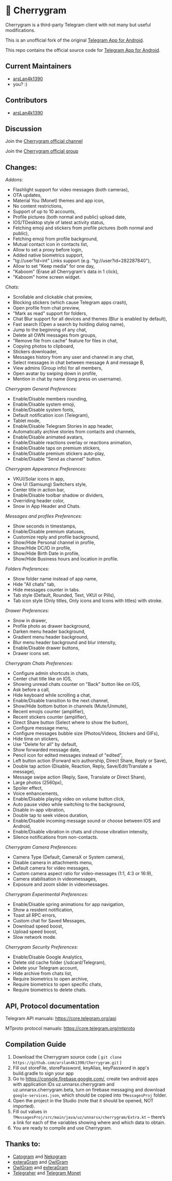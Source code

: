 # 🍒 Cherrygram

Cherrygram is a third-party Telegram client with not many but useful modifications.

This is an unofficial fork of the original [Telegram App for Android](https://github.com/DrKLO/Telegram).

This repo contains the official source code for [Telegram App for Android](https://play.google.com/store/apps/details?id=org.telegram.messenger).

## Current Maintainers

- [arsLan4k1390](https://github.com/arsLan4k1390)
- you? :)

## Contributors

- [arsLan4k1390](https://github.com/arsLan4k1390)


## Discussion

Join the [Cherrygram official channel](https://t.me/Cherry_gram)

Join the [Cherrygram official group](https://t.me/CherrygramSupport)

## Changes:

*Addons:*
- Flashlight support for video messages (both cameras),
- OTA updates,
- Material You (Monet) themes and app icon,
- No content restrictions,
- Support of up to 10 accounts,
- Profile pictures (both normal and public) upload date,
- IOS/TDesktop style of latest activity status,
- Fetching emoji and stickers from profile pictures (both normal and public),
- Fetching emoji from profile background,
- Mutual contact icon in contacts list,
- Allow to set a proxy before login,
- Added native biometrics support,
- "tg://user?id=int" Links support (e.g. "tg://user?id=282287840"),
- Allow to set "Keep media" for one day,
- "Kaboom" (Erase all Cherrygram's data in 1 click),
- "Kaboom" home screen widget.

*Chats:*
- Scrollable and clickable chat preview,
- Blocking stickers (which cause Telegram apps crash),
- Open profile from chat preview,
- "Mark as read" support for folders,
- Chat Blur support for all devices and themes (Blur is enabled by default),
- Fast search (Open a search by holding dialog name),
- Jump to the beginning of any chat,
- Delete all OWN messages from groups,
- "Remove file from cache" feature for files in chat,
- Copying photos to clipboard,
- Stickers downloader,
- Messages history from any user and channel in any chat,
- Select messages in chat between message A and message B,
- View admins (Group info) for all members,
- Open avatar by swiping down in profile,
- Mention in chat by name (long press on username).

*Cherrygram General Preferences:*
- Enable/Disable members rounding,
- Enable/Disable system emoji,
- Enable/Disable system fonts,
- Default notification icon (Telegram),
- Tablet mode,
- Enable/Disable Telegram Stories in app header,
- Automatically archive stories from contacts and channels,
- Enable/Disable animated avatars,
- Enable/Disable reactions overlay or reactions animation,
- Enable/Disable taps on premium stickers,
- Enable/Disable premium stickers auto-play,
- Enable/Disable "Send as channel" button.

*Cherrygram Appearance Preferences:*
- VKUI/Solar icons in app,
- One UI (Samsung) Switchers style,
- Center title in action bar,
- Enable/Disable toolbar shadow or dividers,
- Overriding header color,
- Snow in App Header and Chats.

*Messages and profiles Preferences:*
- Show seconds in timestamps,
- Enable/Disable premium statuses,
- Customize reply and profile background,
- Show/Hide Personal channel in profile,
- Show/Hide DC/ID in profile,
- Show/Hide Birth Date in profile,
- Show/Hide Business hours and location in profile.

*Folders Preferences:*
- Show folder name instead of app name,
- Hide "All chats" tab,
- Hide messages counter in tabs.
- Tab style (Default, Rounded, Text, VKUI or Pills),
- Tab icon style (Only titles, Only icons and Icons with titles) with stroke.

*Drawer Preferences:*
- Snow in drawer,
- Profile photo as drawer background,
- Darken menu header background,
- Gradient menu header background,
- Blur menu header background and blur intensity,
- Enable/Disable drawer buttons,
- Drawer icons set.

*Cherrygram Chats Preferences:*
- Configure admin shortcuts in chats,
- Center chat title like on IOS,
- Showing unread chats counter on "Back" button like on IOS,
- Ask before a call,
- Hide keyboard while scrolling a chat,
- Enable/Disable transition to the next channel,
- Show/Hide bottom button in channels (Mute/Unmute),
- Recent emojis counter (amplifier),
- Recent stickers counter (amplifier),
- Direct Share button (Select where to show the button),
- Configure message menu,
- Configure messages bubble size (Photos/Videos, Stickers and GIFs),
- Hide time on stickers,
- Use "Delete for all" by default,
- Show forwarded message date,
- Pencil icon for edited messages instead of "edited",
- Left button action (Forward w/o authorship, Direct Share, Reply or Save),
- Double tap action (Disable, Reaction, Reply, Save/Edit/Translate a message),
- Message swipe action (Reply, Save, Translate or Direct Share),
- Large photos (2560px),
- Spoiler effect,
- Voice enhancements,
- Enable/Disable playing video on volume button click,
- Auto pause video while switching to the background,
- Disable in-app vibration,
- Double tap to seek videos duration,
- Enable/Disable incoming message sound or choose between IOS and Android,
- Enable/Disable vibration in chats and choose vibration intensity,
- Silence notifications from non-contacts.

*Cherrygram Camera Preferences:*
- Camera Type (Default, CameraX or System camera),
- Disable camera in attachments menu,
- Default camera for video messages,
- Custom camera aspect ratio for video-messages (1:1, 4:3 or 16:9),
- Camera stabilisation in videomessages,
- Exposure and zoom slider in videomessages.

*Cherrygram Experimental Preferences:*
- Enable/Disable spring animations for app navigation,
- Show a resident notification,
- Toast all RPC errors,
- Custom chat for Saved Messages,
- Download speed boost,
- Upload speed boost,
- Slow network mode.

*Cherrygram Security Preferences:*
- Enable/Disable Google Analytics,
- Delete old cache folder (/sdcard/Telegram),
- Delete your Telegram account,
- Hide archive from chats list,
- Require biometrics to open archive,
- Require biometrics to open specific chats,
- Require biometrics to delete chats.

## API, Protocol documentation

Telegram API manuals: https://core.telegram.org/api

MTproto protocol manuals: https://core.telegram.org/mtproto


## Compilation Guide

1. Download the Cherrygram source code ( `git clone https://github.com/arslan4k1390/Cherrygram.git` )
2. Fill out storeFile, storePassword, keyAlias, keyPassword in app's build.gradle to sign your app
3. Go to https://console.firebase.google.com/, create two android apps with application IDs uz.unnarsx.cherrygram and uz.unnarsx.cherrygram.beta, turn on firebase messaging and download `google-services.json`, which should be copied into `TMessagesProj` folder.
4. Open the project in the Studio (note that it should be opened, NOT imported).
5. Fill out values in `TMessagesProj/src/main/java/uz/unnarsx/cherrygram/Extra.kt` – there’s a link for each of the variables showing where and which data to obtain.
6. You are ready to compile and use Cherrygram.


## Thanks to:
- [Catogram](https://github.com/Catogram/Catogram) and [Nekogram](https://gitlab.com/Nekogram/Nekogram)
- [exteraGram](https://github.com/exteraSquad/exteraGram) and [OwlGram](https://github.com/OwlGramDev/OwlGram)
- [OwlGram](https://github.com/OwlGramDev/OwlGram) and [exteraGram](https://github.com/exteraSquad/exteraGram)
- [Telegraher](https://github.com/nikitasius/Telegraher) and [Telegram Monet](https://github.com/c3r5b8/Telegram-Monet)